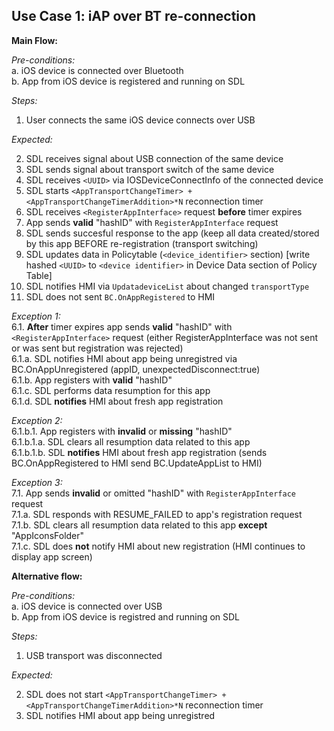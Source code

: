 ## Use Case 1: iAP over BT re-connection

**Main Flow:**  

_Pre-conditions:_  
a. iOS device is connected over Bluetooth  
b. App from iOS device is registered and running on SDL 

_Steps:_    
1. User connects the same iOS device connects over USB  

_Expected:_  

2. SDL receives signal about USB connection of the same device 
3. SDL sends signal about transport switch of the same device  
4. SDL receives `<UUID>` via IOSDeviceConnectInfo of the connected device 
5. SDL starts `<AppTransportChangeTimer> + <AppTransportChangeTimerAddition>*N` reconnection timer
6. SDL receives `<RegisterAppInterface>` request **before** timer expires
7. App sends **valid** "hashID" with `RegisterAppInterface` request 
8. SDL sends succesful response to the app (keep all data created/stored by this app BEFORE re-registration (transport switching)
9. SDL updates data in Policytable (`<device_identifier>` section) [write hashed `<UUID>` to `<device identifier>` in Device Data section of Policy Table]
10. SDL notifies HMI via `UpdatadeviceList` about changed `transportType`
11. SDL does not sent `BC.OnAppRegistered` to HMI


_Exception 1:_  
6.1. **After** timer expires app sends **valid** "hashID" with `<RegisterAppInterface>` request  (either RegisterAppInterface was not sent or was sent but registration was rejected)  
6.1.a. SDL notifies HMI about app being unregistred via BC.OnAppUnregistered (appID, unexpectedDisconnect:true)  
6.1.b. App registers with **valid** "hashID"  
6.1.c. SDL performs data resumption for this app  
6.1.d. SDL **notifies** HMI about fresh app registration 

_Exception 2:_  
6.1.b.1. App registers with **invalid** or **missing** "hashID"   
6.1.b.1.a. SDL clears all resumption data related to this app  
6.1.b.1.b. SDL **notifies** HMI about fresh app registration (sends BC.OnAppRegistered to HMI send BC.UpdateAppList to HMI)

_Exception 3:_  
7.1. App sends **invalid** or omitted "hashID" with `RegisterAppInterface` request  
7.1.a. SDL responds with RESUME_FAILED to app's registration request  
7.1.b. SDL clears all resumption data related to this app **except** "AppIconsFolder"  
7.1.c. SDL does **not** notify HMI about new registration (HMI continues to display app screen)

**Alternative flow:**  

_Pre-conditions:_  
a. iOS device is connected over USB  
b. App from iOS device is registred and running on SDL  

_Steps:_    
1. USB transport was disconnected

_Expected:_   

2. SDL does not start `<AppTransportChangeTimer> + <AppTransportChangeTimerAddition>*N` reconnection timer  
3. SDL notifies HMI about app being unregistred
